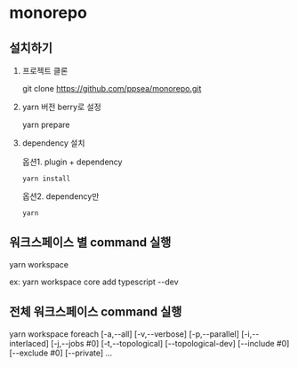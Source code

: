 # monorepo

## 설치하기

1.  프로젝트 클론

    git clone https://github.com/ppsea/monorepo.git

2.  yarn 버전 berry로 설정

    yarn prepare

3.  dependency 설치

    옵션1. plugin + dependency

        yarn install

    옵션2. dependency만

        yarn

## 워크스페이스 별 command 실행

yarn workspace <workspaceName> <commandName>

ex: yarn workspace core add typescript --dev

## 전체 워크스페이스 command 실행

yarn workspace foreach [-a,--all] [-v,--verbose] [-p,--parallel] [-i,--interlaced] [-j,--jobs #0] [-t,--topological] [--topological-dev] [--include #0] [--exclude #0] [--private] <commandName> ...
